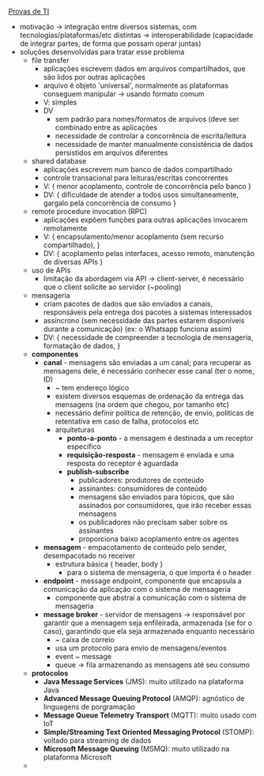 [Provas de TI](https://app.nutror.com/curso/d6ea453772c03556da8f99d79db84f373f70937f/aula/5262298)
* motivação -> integração entre diversos sistemas, com tecnologias/plataformas/etc distintas -> interoperabilidade (capacidade de integrar partes, de forma que possam operar juntas)
* soluções desenvolvidas para tratar esse problema
	* file transfer
		* aplicações escrevem dados em arquivos compartilhados, que são lidos por outras aplicações
		* arquivo é objeto 'universal', normalmente as plataformas conseguem manipular -> usando formato comum
		* V: simples
		* DV
			* sem padrão para nomes/formatos de arquivos (deve ser combinado entre as aplicações
			* necessidade de controlar a concorrência de escrita/leitura
			* necessidade de manter manualmente consistência de dados persistidos em arquivos diferentes
	* shared database
		* aplicações escrevem num banco de dados compartilhado
		* controle transacional para leituras/escritas concorrentes
		* V: { menor acoplamento, controle de concorrência pelo banco }
		* DV: { dificuldade de atender a todos usos simultaneamente, gargalo pela concorrência de consumo }
	* remote procedure invocation (RPC)
		* aplicações expõem funções para outras aplicações invocarem remotamente
		* V: { encapsulamento/menor acoplamento (sem recurso compartilhado), }
		* DV: { acoplamento pelas interfaces, acesso remoto, manutenção de diversas APIs }
	* uso de APIs
		* limitação da abordagem via API -> client-server, é necessário que o client solicite ao servidor (~pooling)
	* mensageria
		* criam pacotes de dados que são enviados a canais, responsáveis pela entrega dos pacotes a sistemas interessados
		* assíncrono (sem necessidade das partes estarem disponíveis durante a comunicação) (ex: o Whatsapp funciona assim)
		* DV: { necessidade de compreender a tecnologia de mensageria, formatação de dados, }
	* **componentes**
		* **canal** - mensagens são enviadas a um canal; para recuperar as mensagens dele, é necessário conhecer esse canal (ter o nome, ID)
			* ~ tem endereço lógico
			* existem diversos esquemas de ordenação da entrega das mensagens (na ordem que chegou, por tamanho etc)
			* necessário definir política de retenção, de envio, políticas de retentativa em caso de falha, protocolos etc
			* arquiteturas
				* **ponto-a-ponto** - a mensagem é destinada a um receptor específico
				* **requisição-resposta** - mensagem é enviada e uma resposta do receptor é aguardada
				* **publish-subscribe**
					* publicadores: produtores de conteúdo
					* assinantes: consumidores de conteúdo
					* mensagens são enviados para tópicos, que são assinados por consumidores, que irão receber essas mensagens
					* os publicadores não precisam saber sobre os assinantes
					* proporciona baixo acoplamento entre os agentes
		* **mensagem** - empacotamento de conteúdo pelo sender, desempacotado no receiver
			* estrutura básica { header, body }
				* para o sistema de mensageria, o que importa é o header
		* **endpoint** - message endpoint, componente que encapsula a comunicação da aplicação com o sistema de mensageria
			* componente que abstrai a comunicação com o sistema de mensageria
		* **message broker** - servidor de mensagens -> responsável por garantir que a mensagem seja enfileirada, armazenada (se for o caso), garantindo que ela seja armazenada enquanto necessário
			* ~ caixa de correio
			* usa um protocolo para envio de mensagens/eventos
			* event ~ message
			* queue -> fila armazenando as mensagens até seu consumo
	* **protocolos**
		* **Java Message Services** (JMS): muito utilizado na plataforma Java
		* **Advanced Message Queuing Protocol** (AMQP): agnóstico de linguagens de porgramação 
		* **Message Queue Telemetry Transport** (MQTT): muito usado com IoT
		* **Simple/Streaming Text Oriented Messaging Protocol** (STOMP): voltado para streaming de dados
		* **Microsoft Message Queuing** (MSMQ): muito utilizado na plataforma Microsoft
	* 